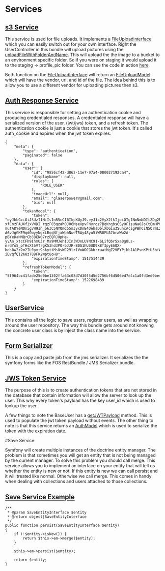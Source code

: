 # Services

## [s3 Service](https://github.com/phptuts/StarterBundleForSymfony/blob/master/src/Service/S3Service.php)

This service is used for file uploads. It implements a [FileUploadInterface](https://github.com/phptuts/StarterBundleForSymfony/blob/8de076eaa1d98ae8e1887ce61bced5672c307838/src/Service/FileUploadInterface.php) which you can easily switch out for your own interface.  Right the UserController in this bundle will upload pictures using the [uploadFileWithFolderAndName](https://github.com/phptuts/StarterBundleForSymfony/blob/8de076eaa1d98ae8e1887ce61bced5672c307838/src/Service/FileUploadInterface.php#L19-L19).  This will upload the the image to a bucket to an environment specific folder.  So if you were on staging it would upload it to the staging -> profile_pic folder.  You can see the code in action [here](https://github.com/phptuts/StarterBundleForSymfony/blob/8de076eaa1d98ae8e1887ce61bced5672c307838/src/Controller/UserController.php#L403-L403).  

Both function on the [FileUploadInterface](https://github.com/phptuts/StarterBundleForSymfony/blob/8de076eaa1d98ae8e1887ce61bced5672c307838/src/Service/FileUploadInterface.php) will return an [FileUploadModel](https://github.com/phptuts/StarterBundleForSymfony/blob/8de076eaa1d98ae8e1887ce61bced5672c307838/src/Model/File/FileUploadedModel.php) which will have the vendor, url, and id of the file.  The idea behind this is to allow you to use a different vendor for uploading pictures then s3. 


## [Auth Response Service](https://github.com/phptuts/StarterBundleForSymfony/blob/master/src/Service/AuthResponseService.php)

This service is responsible for setting an authentication cookie and producing credentialed responses.  A credentialed 
response will have a serialized version of the user, (jwt/jws) token, and a refresh token.  The authentication cookie
 is just a cookie that stores the jwt token.  It's called auth_cookie and expires when the jwt token expires.  

```
{
	"meta": {
		"type": "authentication",
		"paginated": false
	},
	"data": {
		"user": {
			"id": "9856cf42-d862-11e7-97a4-080027192ca4",
			"displayName": null,
			"roles": [
				"ROLE_USER"
			],
			"imageUrl": null,
			"email": "glaserpower@gmail.com",
			"bio": null
		},
		"tokenModel": {
			"token": "eyJhbGciOiJSUzI1NiIsInR5cCI6IkpXUyJ9.eyJ1c2VyX2lkIjoiOTg1NmNmNDItZDg2Mi0xMWU3LTk3YTQtMDgwMDI3MTkyY2E0IiwiZXhwIjoxNTE3NTE0NDM5LCJpYXQiOjE1MTIzMzA0MzksImRpc3BsYXlOYW1lIjpudWxsLCJyb2xlcyI6WyJST0xFX1VTRVIiXSwiaW1hZ2VVcmwiOm51bGwsImVtYWlsIjoiZ2xhc2VycG93ZXJAZ21haWwuY29tIiwiYmlvIjpudWxsfQ.IQcE61WrWzgJcgFcLJLZF9vJLI4I5Zz7s-xfCnzPAUXf1xVWDI_rgzF03qzah0J86MseXpvFNyroz7BgKngbsCSyOFIzuNa8JoCtEmHPVNkAjLv__8ByInpSZN9Sdm063_LHPNSZI5_L75yZSsQHd2T1f5R2259m8ToPSsZGZhZjbJlUB8qkJysBP6FQWdSRbZbNRASFXbstCLTOrzWtiTpX5WvTMvfn70JiV9JsMP-mutADYeNOnigvW9In_o63C5NYOmC55mJyxDnE4OehsDblXbGiu3SunxAcigPBhCiN5QrmL2fH1yVQ1CW7lDJGGNXveQTabDU1pS7-A6vJgGKE9qdGwyyNgxLBqqNfjxWphNweT5Ay48yu5iWRUPUA7braWw2A-pBYeDaNNQrCb3BEN07rzEQRJOpHe-yvAn_xtcCFh9IhmUJr_Ma9MMJehIJInJWJnLUYNC91-SLifQbrSxa0g8Ls-nrdYoS_oTHsXt6VTrgK53hd3PO-bJJR-80G1hU0UD9k8fIpyE6QX-hds0w2r2m2IL0pvt9skyttMs8sWC29lrlVoWOCGkhrraatHgZ2VPYPjhb1A1PsnKPtU5hfA4XpAhfc7NVT3tAPOe4XBI7yRS3hPkB5RKLvfPZ93ZFFfLCN7EFyLm-iBvqfQI2K8zT89FK2Wpt8oH8",
			"expirationTimeStamp": 1517514439
		},
		"refreshTokenModel": {
			"token": "5f964bc41fade25d0be1302ffa63c08d7d30f5d5e2756bf6d506ed7e4c1a0fd3ed9be46aaf199da4e701e69bac9158b6bfaf9b1c73f084ff8f35bfc293be8f560b99c59b11bb89233a06541371faddb5a899893b8bec1ca800d9",
			"expirationTimeStamp": 1522698439
		}
	}
}
```

## [UserService](https://github.com/phptuts/StarterBundleForSymfony/blob/master/src/Service/UserService.php)

This contains all the logic to save users, register users, as well as wrapping around the user repository.  The way 
this bundle gets around not knowing the concrete user class is by inject the class name into the service.


## [Form Serializer](https://github.com/phptuts/StarterBundleForSymfony/blob/master/src/Service/FormSerializer.php)

This is a copy and paste job from the jms serializer.  It serializes the the symfony forms like the FOS RestBundle / 
JMS Serializer bundle.


## [JWS Token Service](https://github.com/phptuts/StarterBundleForSymfony/blob/master/src/Service/JWSTokenService.php)

The purpose of this is to create authentication tokens that are not stored in the database that contain information 
will allow the server to look up the user.  This why every token's payload has the key user_id which is used to 
lookup the user.

A few things to note the BaseUser has a [getJWTPayload](https://github.com/phptuts/StarterBundleForSymfony/blob/master/src/Entity/BaseUser.php#L712) method.  This is used to populate the jwt token payload without events.  The other thing to note is that this service returns an [AuthModel](https://github.com/phptuts/StarterBundleForSymfony/blob/master/src/Model/Auth/AuthTokenModel.php) which is used to serialize the token with the expiration date. 

#Save Service

Symfony will create multiple instances of the doctrine entity manager.  The problem is that sometimes you will get an entity that is not being managed by the current manager.  To solve this problem you should call merge.  This service allows you to implement an interface on your entity that will tell us whether the entity is new or not.  If this entity is new we can call persist and it will treated like normal.  Otherwise we call merge.  This comes in handy when dealing with collections and users attached to those collections.

## [Save Service Example](https://github.com/phptuts/StarterBundleForSymfony/blob/master/src/Service/SaveService.php)

``` 
/**
 * @param SaveEntityInterface $entity
 * @return object|SaveEntityInterface
 */
public function persist(SaveEntityInterface $entity)
{
    if (!$entity->isNew()) {
        return $this->em->merge($entity);
    }

    $this->em->persist($entity);

    return $entity;
}
```